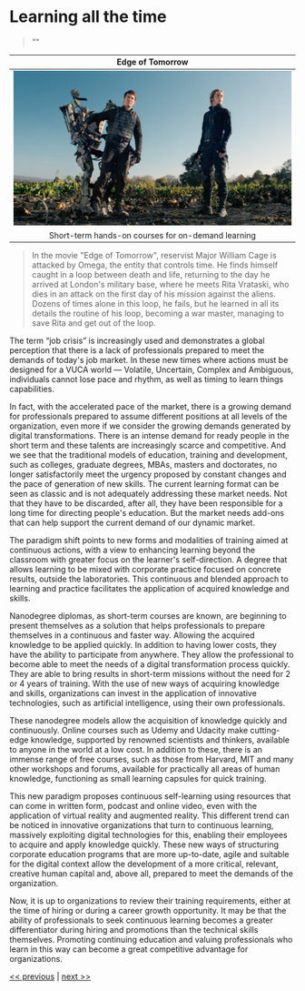 # Learning all the time

>""

| Edge of Tomorrow |
| :---: |
|![](../../images/learning_all_the_time.png)|
|Short-term hands-on courses for on-demand learning|

>In the movie "Edge of Tomorrow", reservist Major William Cage is attacked by Omega, the entity that controls time. He finds himself caught in a loop between death and life, returning to the day he arrived at London's military base, where he meets Rita Vrataski, who dies in an attack on the first day of his mission against the aliens. Dozens of times alone in this loop, he fails, but he learned in all its details the routine of his loop, becoming a war master, managing to save Rita and get out of the loop.

The term “job crisis” is increasingly used and demonstrates a global perception that there is a lack of professionals prepared to meet the demands of today's job market. In these new times where actions must be designed for a VUCA world — Volatile, Uncertain, Complex and Ambiguous, individuals cannot lose pace and rhythm, as well as timing to learn things capabilities.

In fact, with the accelerated pace of the market, there is a growing demand for professionals prepared to assume different positions at all levels of the organization, even more if we consider the growing demands generated by digital transformations. There is an intense demand for ready people in the short term and these talents are increasingly scarce and competitive. And we see that the traditional models of education, training and development, such as colleges, graduate degrees, MBAs, masters and doctorates, no longer satisfactorily meet the urgency proposed by constant changes and the pace of generation of new skills. The current learning format can be seen as classic and is not adequately addressing these market needs. Not that they have to be discarded, after all, they have been responsible for a long time for directing people's education. But the market needs add-ons that can help support the current demand of our dynamic market.

The paradigm shift points to new forms and modalities of training aimed at continuous actions, with a view to enhancing learning beyond the classroom with greater focus on the learner's self-direction. A degree that allows learning to be mixed with corporate practice focused on concrete results, outside the laboratories. This continuous and blended approach to learning and practice facilitates the application of acquired knowledge and skills.

Nanodegree diplomas, as short-term courses are known, are beginning to present themselves as a solution that helps professionals to prepare themselves in a continuous and faster way. Allowing the acquired knowledge to be applied quickly. In addition to having lower costs, they have the ability to participate from anywhere. They allow the professional to become able to meet the needs of a digital transformation process quickly. They are able to bring results in short-term missions without the need for 2 or 4 years of training. With the use of new ways of acquiring knowledge and skills, organizations can invest in the application of innovative technologies, such as artificial intelligence, using their own professionals.

These nanodegree models allow the acquisition of knowledge quickly and continuously. Online courses such as Udemy and Udacity make cutting-edge knowledge, supported by renowned scientists and thinkers, available to anyone in the world at a low cost. In addition to these, there is an immense range of free courses, such as those from Harvard, MIT and many other workshops and forums, available for practically all areas of human knowledge, functioning as small learning capsules for quick training.

This new paradigm proposes continuous self-learning using resources that can come in written form, podcast and online video, even with the application of virtual reality and augmented reality. This different trend can be noticed in innovative organizations that turn to continuous learning, massively exploiting digital technologies for this, enabling their employees to acquire and apply knowledge quickly. These new ways of structuring corporate education programs that are more up-to-date, agile and suitable for the digital context allow the development of a more critical, relevant, creative human capital and, above all, prepared to meet the demands of the organization.

Now, it is up to organizations to review their training requirements, either at the time of hiring or during a career growth opportunity. It may be that the ability of professionals to seek continuous learning becomes a greater differentiator during hiring and promotions than the technical skills themselves. Promoting continuing education and valuing professionals who learn in this way can become a great competitive advantage for organizations.

[<< previous](3-managing_for_results.md) | [next >>](5-things_own_or_use_them.md)

